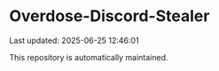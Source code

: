 # Overdose-Discord-Stealer

Last updated: 2025-06-25 12:46:01

This repository is automatically maintained.
